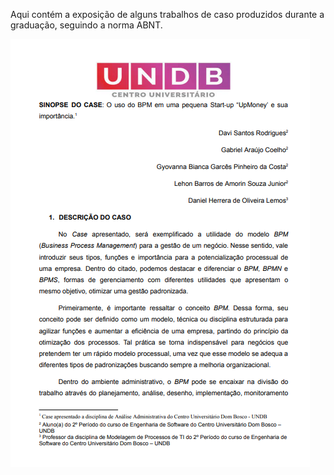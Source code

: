 Aqui contém a exposição de alguns trabalhos de caso produzidos durante a graduação, seguindo a norma ABNT.

![](https://github.com/g1brielcoelho/Cases-Academicos/blob/main/Prints/Screenshot_4.png)
